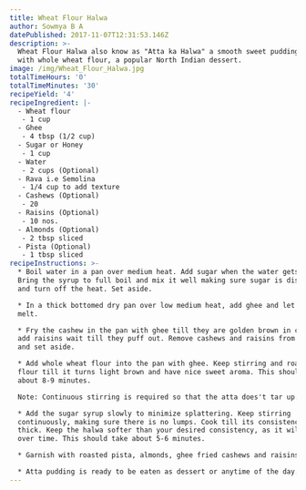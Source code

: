 ```yaml
---
title: Wheat Flour Halwa
author: Sowmya B A
datePublished: 2017-11-07T12:31:53.146Z
description: >-
  Wheat Flour Halwa also know as "Atta ka Halwa" a smooth sweet pudding made
  with whole wheat flour, a popular North Indian dessert.
image: /img/Wheat_Flour_Halwa.jpg
totalTimeHours: '0'
totalTimeMinutes: '30'
recipeYield: '4'
recipeIngredient: |-
  - Wheat flour
   - 1 cup
  - Ghee
   - 4 tbsp (1/2 cup)
  - Sugar or Honey
   - 1 cup
  - Water
   - 2 cups (Optional)
  - Rava i.e Semolina
   - 1/4 cup to add texture
  - Cashews (Optional)
   - 20
  - Raisins (Optional)
   - 10 nos.
  - Almonds (Optional)
   - 2 tbsp sliced
  - Pista (Optional)
   - 1 tbsp sliced
recipeInstructions: >-
  * Boil water in a pan over medium heat. Add sugar when the water gets to boil.
  Bring the syrup to full boil and mix it well making sure sugar is dissolved,
  and turn off the heat. Set aside. 

  * In a thick bottomed dry pan over low medium heat, add ghee and let the ghee
  melt.

  * Fry the cashew in the pan with ghee till they are golden brown in color, now
  add raisins wait till they puff out. Remove cashews and raisins from the pan
  and set aside.

  * Add whole wheat flour into the pan with ghee. Keep stirring and roast the
  flour till it turns light brown and have nice sweet aroma. This should take
  about 8-9 minutes.

  Note: Continuous stirring is required so that the atta does't tar up.

  * Add the sugar syrup slowly to minimize splattering. Keep stirring
  continuously, making sure there is no lumps. Cook till its consistency becomes
  thick. Keep the halwa softer than your desired consistency, as it will thicken
  over time. This should take about 5-6 minutes.

  * Garnish with roasted pista, almonds, ghee fried cashews and raisins.

  * Atta pudding is ready to be eaten as dessert or anytime of the day.
---
```




